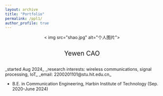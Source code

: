 ```yaml
---
layout: archive
title: "Portfolio"
permalink: /ppl1/
author_profile: true
---
```


<div align="center">
  < img src="shao.jpg" alt="个人图片">
</div>
<br>
<p align="center">
  <span style="font-size: 1.5em;">Yewen CAO</span>
</p >
<br>
_started Aug 2024_  
_research interests: wireless communications, signal processing, IoT_  
_email: 2200201101@stu.hit.edu.cn_  

- B.E. in Communication Engineering, Harbin Institute of Technology (Sep. 2020-June 2024)
